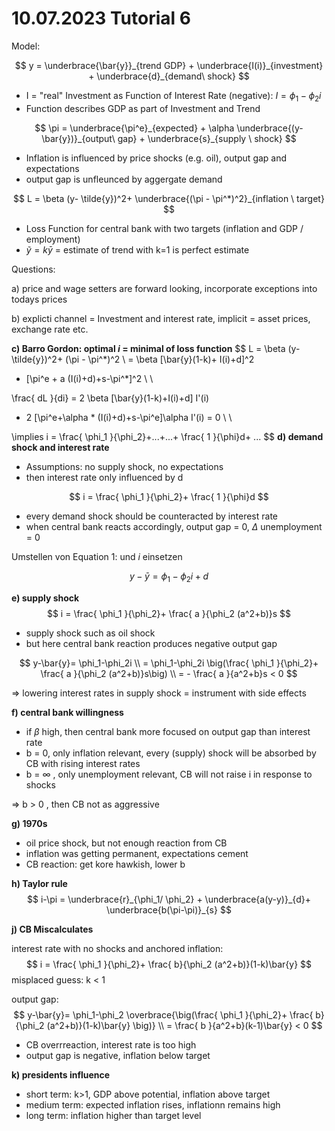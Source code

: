 # 10.07.2023 Tutorial 6

Model:

$$
y = \underbrace{\bar{y}}_{trend GDP} + \underbrace{I(i)}_{investment} + \underbrace{d}_{demand\ shock}
$$

- I = "real" Investment as Function of Interest Rate (negative): $I = \phi_1-\phi_2i$
- Function describes GDP as part of Investment and Trend


$$
\pi = \underbrace{\pi^e}_{expected} + \alpha \underbrace{(y-\bar{y})}_{output\ gap} + \underbrace{s}_{supply \ shock}
$$

- Inflation is influenced by price shocks (e.g. oil), output gap and expectations
- output gap is unfleunced by aggergate demand


$$
L = \beta (y- \tilde{y})^2+ \underbrace{(\pi - \pi^*)^2}_{inflation \ target}
$$

- Loss Function for central bank with two targets (inflation and GDP / employment)
- $\tilde{y}= k \bar{y}$ = estimate of trend with k=1 is perfect estimate



Questions:

a) price and wage setters are forward looking, incorporate exceptions into todays prices

b) explicti channel = Investment and interest rate, implicit = asset prices, exchange rate etc.

**c) Barro Gordon: optimal *i* = minimal of loss function**
$$
L = \beta (y- \tilde{y})^2+ (\pi - \pi^*)^2 \\
= \beta [\bar{y}(1-k)+ I(i)+d]^2
+ [\pi^e + a (I(i)+d)+s-\pi^*]^2 \\ \\

\frac{ dL }{di} = 2 \beta [\bar{y}(1-k)+I(i)+d] I'(i) 
+ 2 [\pi^e+\alpha * (I(i)+d)+s-\pi^e]\alpha I'(i) = 0 \\ \\

\implies i = \frac{ \phi_1 }{\phi_2}+...+...+ \frac{ 1 }{\phi}d+ ...
$$
**d) demand shock and interest rate**

- Assumptions: no supply shock, no expectations
- then interest rate only influenced by d

$$
i = \frac{ \phi_1 }{\phi_2}+ \frac{ 1 }{\phi}d
$$

- every demand shock should be counteracted by interest rate
- when central bank reacts accordingly, output gap = 0, $\Delta$ unemployment = 0

Umstellen von Equation 1: und *i* einsetzen

$$
y-\bar{y}= \phi_1-\phi_2i+d
$$



**e) supply shock**
$$
i = \frac{ \phi_1 }{\phi_2}+ \frac{ a }{\phi_2 (a^2+b)}s
$$

- supply shock such as oil shock
- but here central bank reaction produces negative output gap

$$
y-\bar{y}= \phi_1-\phi_2i  \\
=  \phi_1-\phi_2i \big(\frac{ \phi_1 }{\phi_2}+ \frac{ a }{\phi_2 (a^2+b)}s\big) \\
= - \frac{ a }{a^2+b}s < 0
$$

=> lowering interest rates in supply shock = instrument with side effects

**f) central bank willingness**

- if $\beta$ high, then central bank more focused on output gap than interest rate
- b = 0, only inflation relevant, every (supply) shock will be absorbed by CB with rising interest rates
- b = $\infty$ , only unemployment relevant, CB will not raise i in response to shocks

=> b > 0 , then CB not as aggressive

**g) 1970s**

- oil price shock, but not enough reaction from CB
- inflation was getting permanent, expectations cement
- CB reaction: get kore hawkish, lower b

**h) Taylor rule**
$$
i-\pi = \underbrace{r}_{\phi_1/ \phi_2} + \underbrace{a(y-y)}_{d}+ \underbrace{b(\pi-\pi)}_{s}
$$


**j) CB Miscalculates**

interest rate with no shocks and anchored inflation:
$$
i = \frac{ \phi_1 }{\phi_2}+ \frac{ b}{\phi_2 (a^2+b)}(1-k)\bar{y}
$$
misplaced guess: k < 1

output gap:
$$
y-\bar{y}= \phi_1-\phi_2 \overbrace{\big(\frac{ \phi_1 }{\phi_2}+ \frac{ b}{\phi_2 (a^2+b)}(1-k)\bar{y} \big)} \\
= \frac{ b }{a^2+b}(k-1)\bar{y} < 0
$$

- CB overrreaction, interest rate is too high
- output gap is negative, inflation below target

**k) presidents influence**

- short term: k>1, GDP above potential, inflation above target
- medium term: expected inflation rises, inflationn remains high
- long term: inflation higher than target level
